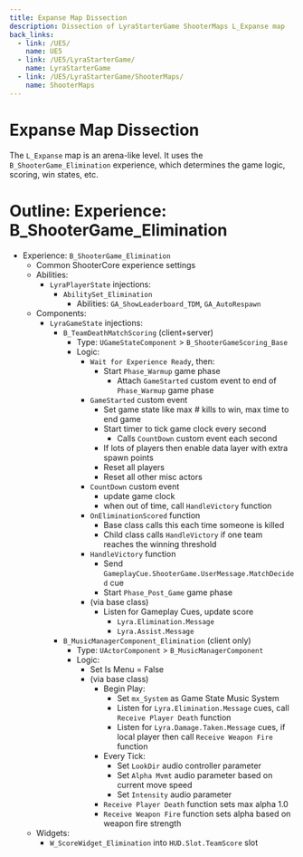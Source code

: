 ```yaml
---
title: Expanse Map Dissection
description: Dissection of LyraStarterGame ShooterMaps L_Expanse map
back_links:
  - link: /UE5/
    name: UE5
  - link: /UE5/LyraStarterGame/
    name: LyraStarterGame
  - link: /UE5/LyraStarterGame/ShooterMaps/
    name: ShooterMaps
---
```



# Expanse Map Dissection

The `L_Expanse` map is an arena-like level.  It uses the `B_ShooterGame_Elimination` experience, which determines the game logic, scoring, win states, etc.


# Outline: Experience: B_ShooterGame_Elimination

- Experience: `B_ShooterGame_Elimination`
  - Common ShooterCore experience settings
  - Abilities:
    - `LyraPlayerState` injections:
      - `AbilitySet_Elimination`
        - Abilities: `GA_ShowLeaderboard_TDM`, `GA_AutoRespawn`
  - Components:
    - `LyraGameState` injections:
      - `B_TeamDeathMatchScoring` (client+server)
        - Type: `UGameStateComponent` > `B_ShooterGameScoring_Base`
        - Logic:
          - `Wait for Experience Ready`, then:
            - Start `Phase_Warmup` game phase
              - Attach `GameStarted` custom event to end of `Phase_Warmup` game phase
          - `GameStarted` custom event
            - Set game state like max # kills to win, max time to end game
            - Start timer to tick game clock every second
              - Calls `CountDown` custom event each second
            - If lots of players then enable data layer with extra spawn points
            - Reset all players
            - Reset all other misc actors
          - `CountDown` custom event
            - update game clock
            - when out of time, call `HandleVictory` function
          - `OnEliminationScored` function
            - Base class calls this each time someone is killed
            - Child class calls `HandleVictory` if one team reaches the winning threshold
          - `HandleVictory` function
            - Send `GameplayCue.ShooterGame.UserMessage.MatchDecided` cue
            - Start `Phase_Post_Game` game phase
          - (via base class)
            - Listen for Gameplay Cues, update score
              - `Lyra.Elimination.Message`
              - `Lyra.Assist.Message`
      - `B_MusicManagerComponent_Elimination` (client only)
        - Type: `UActorComponent` > `B_MusicManagerComponent`
        - Logic: 
          - Set Is Menu = False
          - (via base class)
            - Begin Play:
              - Set `mx_System` as Game State Music System
              - Listen for `Lyra.Elimination.Message` cues, call `Receive Player Death` function
              - Listen for `Lyra.Damage.Taken.Message` cues, if local player then call `Receive Weapon Fire` function
            - Every Tick:
              - Set `LookDir` audio controller parameter
              - Set `Alpha Mvmt` audio parameter based on current move speed
              - Set `Intensity` audio parameter
            - `Receive Player Death` function sets max alpha 1.0
            - `Receive Weapon Fire` function sets alpha based on weapon fire strength
  - Widgets:
    - `W_ScoreWidget_Elimination` into `HUD.Slot.TeamScore` slot

